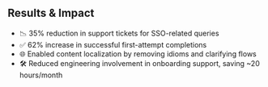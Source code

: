 ## Results & Impact

- 📉 35% reduction in support tickets for SSO-related queries
- ✅ 62% increase in successful first-attempt completions
- 🌐 Enabled content localization by removing idioms and clarifying flows
- 🛠️ Reduced engineering involvement in onboarding support, saving ~20 hours/month


